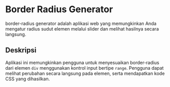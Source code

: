 # Border Radius Generator

border-radius generator adalah aplikasi web yang memungkinkan Anda mengatur radius sudut elemen melalui slider dan melihat hasilnya secara langsung.

## Deskripsi

Aplikasi ini memungkinkan pengguna untuk menyesuaikan border-radius dari elemen `div` menggunakan kontrol input bertipe `range`. Pengguna dapat melihat perubahan secara langsung pada elemen, serta mendapatkan kode CSS yang dihasilkan.

